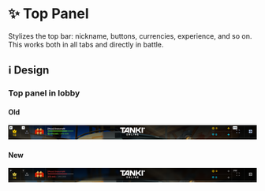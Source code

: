 # :sparkles: Top Panel

Stylizes the top bar: nickname, buttons, currencies, experience, and so on. This works both in all tabs and directly in battle.

## :information_source: Design

### Top panel in lobby

#### Old

![](/images/general/old/toppanel.png)

#### New

![](/images/general/new/toppanel.png)
